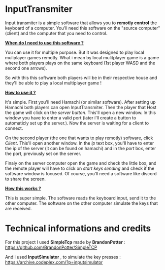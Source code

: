 # InputTransmiter

Input transmiter is a simple software that allows you to **remotly control** the keyboard of a computer.
You'll need this software on the "source computer" (client) and the computer that you need to control.

**<ins> When do I need to use this software ?</ins>**

You can use it for multiple purpose. But it was designed to play local muliplayer games remotly. What i mean by 
local mulitplayer game is a game where both players plays on the same keyboard (1st player WASD and the second one arrows).

So with this this software both players will be in their respective house and they'll be able to play a local multiplayer game !

**<ins> How to use it ?</ins>**

It's simple. First you'll need Hamachi (or similar software). After setting up Hamachi both players can open InputTransmiter.
Then the player that Host the game will click on the _server button_. This'll open a new window. In this window you have to enter a
valid port (later i'll create a button to automaticly set up the server.). Now the server is waiting for a client to connect.

On the second player (the one that wants to play remotly) software, click _Client_. This'll open another window. In the _ip_ text box, you'll have to enter the ip of the server (it can be found on hamachi) and in the _port_ box, enter the port, previously set on the server.

 Finaly on the server computer open the game and check the little box, and the remote player will have to click on _start keys sending_ and check if the software window is focused. Of course, you'll need a software like discord to share the screen.
 
 **<ins> How this works ?</ins>**
 
 This is super simple. The software reads the keyboard input, send it to the other computer. The software on the other computer 
 simulate the keys that are received.
 
 <h1>Technical informations and credits</h1>
 
 For this project I used **SimpleTcp** made by **BrandonPotter** :
 https://github.com/BrandonPotter/SimpleTCP
 
 And i used **InputSimulator** , to simulate the key presses :
 https://archive.codeplex.com/?p=inputsimulator
 
 
